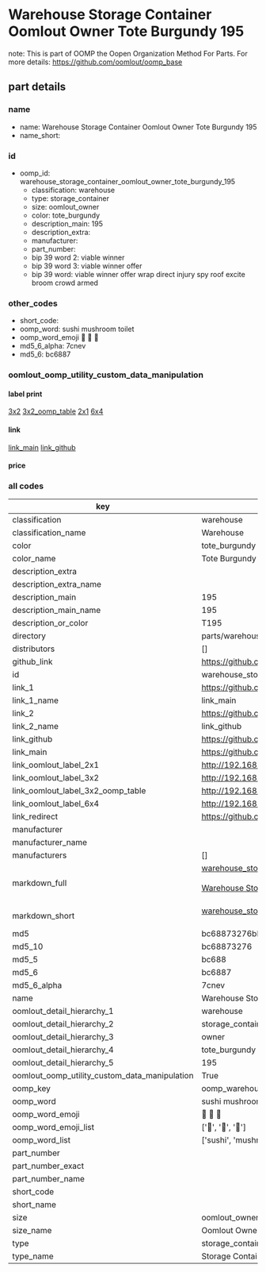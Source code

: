 # Warehouse Storage Container Oomlout Owner Tote Burgundy 195  

note: This is part of OOMP the Oopen Organization Method For Parts. For more details: https://github.com/oomlout/oomp_base

##  part details
  







### name
* name: Warehouse Storage Container Oomlout Owner Tote Burgundy 195
* name_short: 
### id
* oomp_id: warehouse_storage_container_oomlout_owner_tote_burgundy_195
  * classification: warehouse
  * type: storage_container
  * size: oomlout_owner
  * color: tote_burgundy
  * description_main: 195
  * description_extra: 
  * manufacturer: 
  * part_number: 
  * bip 39 word 2: viable winner
  * bip 39 word 3: viable winner offer
  * bip 39 word: viable winner offer wrap direct injury spy roof excite broom crowd armed

### other_codes
* short_code: 
* oomp_word: sushi mushroom toilet
* oomp_word_emoji :sushi: :mushroom: :toilet:
* md5_6_alpha: 7cnev
* md5_6: bc6887






### oomlout_oomp_utility_custom_data_manipulation
#### label print
[3x2](http://192.168.1.245:1112/?label=oomp%207cnev)
[3x2_oomp_table](http://192.168.1.108:1112/?label=oomp%207cnev)
[2x1](http://192.168.1.242:1112/?label=oomp%207cnev)
[6x4](http://192.168.1.55:1112/?label=oomp%207cnev)    

#### link

[link_main](https://github.com/oomlout/oomlout_oomp_version_1_messy/tree/main/parts/warehouse_storage_container_oomlout_owner_tote_burgundy_195) [link_github](https://github.com/oomlout/oomlout_oomp_version_1_messy/tree/main/parts/warehouse_storage_container_oomlout_owner_tote_burgundy_195)                             

#### price







### all codes 
| key | value |  
| --- | --- |  
| classification | warehouse |  
| classification_name | Warehouse |  
| color | tote_burgundy |  
| color_name | Tote Burgundy |  
| description_extra |  |  
| description_extra_name |  |  
| description_main | 195 |  
| description_main_name | 195 |  
| description_or_color | T195 |  
| directory | parts/warehouse_storage_container_oomlout_owner_tote_burgundy_195 |  
| distributors | [] |  
| github_link | https://github.com/oomlout/oomlout_oomp_part_src/tree/main/parts/warehouse_storage_container_oomlout_owner_tote_burgundy_195 |  
| id | warehouse_storage_container_oomlout_owner_tote_burgundy_195 |  
| link_1 | https://github.com/oomlout/oomlout_oomp_version_1_messy/tree/main/parts/warehouse_storage_container_oomlout_owner_tote_burgundy_195 |  
| link_1_name | link_main |  
| link_2 | https://github.com/oomlout/oomlout_oomp_version_1_messy/tree/main/parts/warehouse_storage_container_oomlout_owner_tote_burgundy_195 |  
| link_2_name | link_github |  
| link_github | https://github.com/oomlout/oomlout_oomp_version_1_messy/tree/main/parts/warehouse_storage_container_oomlout_owner_tote_burgundy_195 |  
| link_main | https://github.com/oomlout/oomlout_oomp_version_1_messy/tree/main/parts/warehouse_storage_container_oomlout_owner_tote_burgundy_195 |  
| link_oomlout_label_2x1 | http://192.168.1.242:1112/?label=oomp%207cnev |  
| link_oomlout_label_3x2 | http://192.168.1.245:1112/?label=oomp%207cnev |  
| link_oomlout_label_3x2_oomp_table | http://192.168.1.108:1112/?label=oomp%207cnev |  
| link_oomlout_label_6x4 | http://192.168.1.55:1112/?label=oomp%207cnev |  
| link_redirect | https://github.com/oomlout/oomlout_oomp_version_1_messy/tree/main/parts/warehouse_storage_container_oomlout_owner_tote_burgundy_195 |  
| manufacturer |  |  
| manufacturer_name |  |  
| manufacturers | [] |  
| markdown_full | [warehouse_storage_container_oomlout_owner_tote_burgundy_195](none)<br>[](none)<br>[Warehouse Storage Container Oomlout Owner Tote Burgundy 195](none)<br><br> |  
| markdown_short | [warehouse_storage_container_oomlout_owner_tote_burgundy_195](none)<br><br> |  
| md5 | bc68873276bbba69d09f4fe132feff9a |  
| md5_10 | bc68873276 |  
| md5_5 | bc688 |  
| md5_6 | bc6887 |  
| md5_6_alpha | 7cnev |  
| name | Warehouse Storage Container Oomlout Owner Tote Burgundy 195 |  
| oomlout_detail_hierarchy_1 | warehouse |  
| oomlout_detail_hierarchy_2 | storage_container |  
| oomlout_detail_hierarchy_3 | owner |  
| oomlout_detail_hierarchy_4 | tote_burgundy |  
| oomlout_detail_hierarchy_5 | 195 |  
| oomlout_oomp_utility_custom_data_manipulation | True |  
| oomp_key | oomp_warehouse_storage_container_oomlout_owner_tote_burgundy_195 |  
| oomp_word | sushi mushroom toilet |  
| oomp_word_emoji | :sushi: :mushroom: :toilet: |  
| oomp_word_emoji_list | [':sushi:', ':mushroom:', ':toilet:'] |  
| oomp_word_list | ['sushi', 'mushroom', 'toilet'] |  
| part_number |  |  
| part_number_exact |  |  
| part_number_name |  |  
| short_code |  |  
| short_name |  |  
| size | oomlout_owner |  
| size_name | Oomlout Owner |  
| type | storage_container |  
| type_name | Storage Container |  
